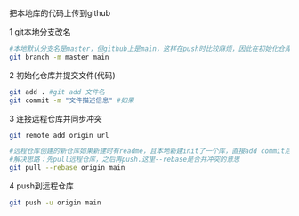 把本地库的代码上传到github

1 git本地分支改名

```bash
#本地默认分支名是master，但github上是main，这样在push时比较麻烦，因此在初始化仓库同时更改本地分支master为main
git branch -m master main
```

2 初始化仓库并提交文件(代码)

```bash
git add . #git add 文件名
git commit -m "文件描述信息" #如果
```

3 连接远程仓库并同步冲突

```bash
git remote add origin url

#远程仓库创建的新仓库如果新建时有readme，且本地新建init了一个库，直接add commit后push会报错,这是因为造成了冲突
#解决思路：先pull远程仓库，之后再push.这里--rebase是合并冲突的意思
git pull --rebase origin main
```

4 push到远程仓库

```bash
git push -u origin main
```

